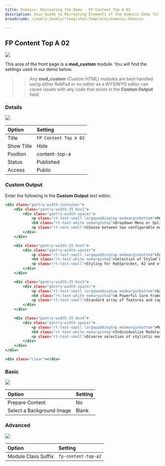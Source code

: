 ```yaml
---
title: Osmosis: Recreating the Demo - FP Content Top A 02
description: Your Guide to Recreating Elements of the Osmosis Demo for Joomla
breadcrumb: /joomla:Joomla/!templates:Templates/osmosis:Osmosis

---
```


FP Content Top A 02
-----

![][demo]

This area of the front page is a **mod_custom** module. You will find the settings used in our demo below.

>> Any **mod_custom** (Custom HTML) modules are best handled using either RokPad or no editor as a WYSIWYG editor can cause issues with any code that exists in the **Custom Output** field.

### Details

![][demo2]

| Option      | Setting      |
| :---------- | :----------  |
| Title       | `FP Content Top A 02` |
| Show Title  | Hide         |
| Position    | content-top-a    |
| Status      | Published    |
| Access      | Public       |

### Custom Output

Enter the following in the **Custom Output** text editor.

~~~ .html
<div class="gantry-width-container">
	<div class="gantry-width-25 box1">
		<div class="gantry-width-spacer">
			<p class="rt-text-small largepaddingtop medmarginbottom">Menu Systems</p>
			<h4 class="rt-text-white nomargintop">Dropdown Menu or SplitMenu</h4>
			<p class="rt-text-small">Choose between two configurable menus.</p>
		</div>
	</div>

	<div class="gantry-width-25 box2">
		<div class="gantry-width-spacer">
			<p class="rt-text-small largepaddingtop medmarginbottom">Integration</p>
			<h4 class="rt-text-white nomargintop">Selection of Styled Extensions</h4>
			<p class="rt-text-small">Styling for RokSprocket, K2 and others.</p>
		</div>
	</div>

	<div class="gantry-width-25 box3">
		<div class="gantry-width-spacer">
			<p class="rt-text-small largepaddingtop medmarginbottom">Gantry</p>
			<h4 class="rt-text-white nomargintop">A Powerful Core Framework</h4>
			<p class="rt-text-small">Standard array of features and capabilities.</p>
		</div>
	</div>

	<div class="gantry-width-25 box4">
		<div class="gantry-width-spacer">
			<p class="rt-text-small largepaddingtop medmarginbottom">Module Suffixes</p>
			<h4 class="rt-text-white nomargintop">Individualize Modular Content</h4>
			<p class="rt-text-small">Diverse selection of stylistic module suffixes.</p>
		</div>
	</div>
</div>

<div class="clear"></div>
~~~

### Basic

![][demo3]

| Option                    | Setting     |
| :----------               | :---------- |
| Prepare Content           | No          |
| Select a Background Image | Blank       |

### Advanced

![][demo4]

| Option              | Setting                   |
| :----------         | :----------               |
| Module Class Suffix | `fp-content-top-a2` |

[demo]: assets/demo_4.jpeg
[demo2]: assets/demo_4a.jpeg
[demo3]: assets/demo_4b.jpeg
[demo4]: assets/demo_4c.jpeg
